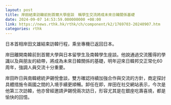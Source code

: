 ```yaml
---
layout: post
title: 岸田結束訪韓前到首爾大學座談　稱學生交流將成未來日韓關係基礎
date: 2024-09-07 14:53:59.000000000 +08:00
link: https://news.rthk.hk/rthk/ch/component/k2/1769703-20240907.htm
categories: rthk
---
```


日本首相岸田文雄結束訪韓行程，乘坐專機已返回日本。

岸田離開南韓前到首爾大學與日本留學生及南韓學生座談。他說通過交流獲得的學識以及與朋友的紐帶，將成為未來日韓關係的基礎，明年迎來日韓邦交正常化60周年，強調人員交流十分重要。

岸田昨日與南韓總統尹錫悅會談，雙方確認持續加強合作與交流的方針，商定探討具體措施令兩國之間的入境手續更順暢。卸任在即，岸田在社交網站表示，今次是他第三次訪韓，他亦曾經邀請尹錫悅兩次訪日，形容尤其是在銀座吃壽喜燒，都是愉快的回憶。
